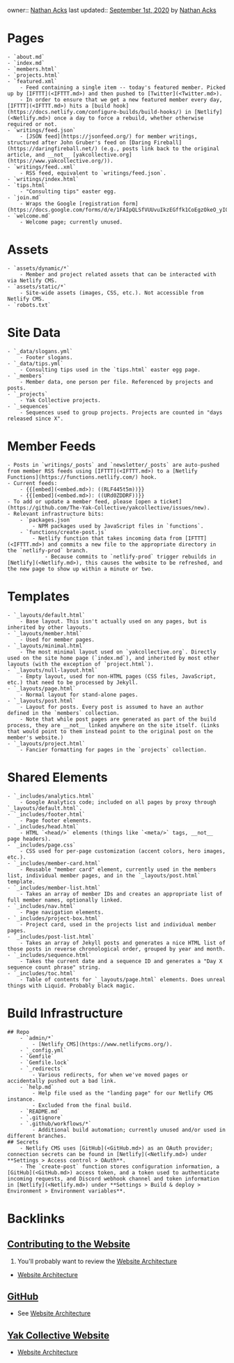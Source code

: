 owner:: [Nathan Acks](<Nathan Acks.md>)
last updated:: [September 1st, 2020](<September 1st, 2020.md>) by [Nathan Acks](<Nathan Acks.md>)
# Pages
    - `about.md`
    - `index.md`
    - `members.html`
    - `projects.html`
    - `featured.xml`
        - Feed containing a single item -- today's featured member. Picked up by [IFTTT](<IFTTT.md>) and then pushed to [Twitter](<Twitter.md>).
        - In order to ensure that we get a new featured member every day, [IFTTT](<IFTTT.md>) hits a [build hook](https://docs.netlify.com/configure-builds/build-hooks/) in [Netlify](<Netlify.md>) once a day to force a rebuild, whether otherwise required or not.
    - `writings/feed.json`
        - [JSON feed](https://jsonfeed.org/) for member writings, structured after John Gruber's feed on [Daring Fireball](https://daringfireball.net/) (e.g., posts link back to the original article, and __not__ [yakcollective.org](https://www.yakcollective.org/)).
    - `writings/feed..xml`
        - RSS feed, equivalent to `writings/feed.json`.
    - `writings/index.html`
    - `tips.html`
        - "Consulting tips" easter egg.
    - `join.md`
        - Wraps the Google [registration form](https://docs.google.com/forms/d/e/1FAIpQLSfVUUvuIkzEGffk1CoEgzOkeO_yI05Nuw6zU3H1TNLmiQOf7g/viewform).
    - `welcome.md`
        - Welcome page; currently unused.
# Assets
    - `assets/dynamic/*`
        - Member and project related assets that can be interacted with via Netlify CMS.
    - `assets/static/*`
        - Site-wide assets (images, CSS, etc.). Not accessible from Netlify CMS.
    - `robots.txt`
# Site Data
    - `_data/slogans.yml`
        - Footer slogans.
    - `_data/tips.yml`
        - Consulting tips used in the `tips.html` easter egg page.
    - `_members`
        - Member data, one person per file. Referenced by projects and posts.
    - `_projects`
        - Yak Collective projects.
    - `_sequences`
        - Sequences used to group projects. Projects are counted in "days released since X".
# Member Feeds
    - Posts in `writings/_posts` and `newsletter/_posts` are auto-pushed from member RSS feeds using [IFTTT](<IFTTT.md>) to a [Netlify Functions](https://functions.netlify.com/) hook.
    - Current feeds:
        - {{[embed](<embed.md>): ((RLF445t5m))}}
        - {{[embed](<embed.md>): ((URd0ZDDRF))}}
    - To add or update a member feed, please [open a ticket](https://github.com/The-Yak-Collective/yakcollective/issues/new).
    - Relevant infrastructure bits:
        - `packages.json`
            - NPM packages used by JavaScript files in `functions`.
        - `functions/create-post.js`
            - Netlify function that takes incoming data from [IFTTT](<IFTTT.md>) and commits a new file to the appropriate directory in the `netlify-prod` branch.
                - Because commits to `netlify-prod` trigger rebuilds in [Netlify](<Netlify.md>), this causes the website to be refreshed, and the new page to show up within a minute or two.
# Templates
    - `_layouts/default.html`
        - Base layout. This isn't actually used on any pages, but is inherited by other layouts.
    - `_layouts/member.html`
        - Used for member pages.
    - `_layouts/minimal.html`
        - The most minimal layout used on `yakcollective.org`. Directly used on the site home page (`index.md`), and inherited by most other layouts (with the exception of `project.html`).
    - `_layouts/null-layout.html`
        - Empty layout, used for non-HTML pages (CSS files, JavaScript, etc.) that need to be processed by Jekyll.
    - `_layouts/page.html`
        - Normal layout for stand-alone pages.
    - `_layouts/post.html`
        - Layout for posts. Every post is assumed to have an author defined in the `members` collection.
        - Note that while post pages are generated as part of the build process, they are __not__ linked anywhere on the site itself. (Links that would point to them instead point to the original post on the member's website.)
    - `_layouts/project.html`
        - Fancier formatting for pages in the `projects` collection.
# Shared Elements
    - `_includes/analytics.html`
        - Google Analytics code; included on all pages by proxy through `_layouts/default.html`.
    - `_includes/footer.html`
        - Page footer elements.
    - `_includes/head.html`
        - HTML `<head/>` elements (things like `<meta/>` tags, __not__ page headers).
    - `_includes/page.css`
        - CSS used for per-page customization (accent colors, hero images, etc.).
    - `_includes/member-card.html`
        - Reusable "member card" element, currently used in the members list, individual member pages, and in the `_layouts/post.html` template.
    - `_includes/member-list.html`
        - Takes an array of member IDs and creates an appropriate list of full member names, optionally linked.
    - `_includes/nav.html`
        - Page navigation elements.
    - `_includes/project-box.html`
        - Project card, used in the projects list and individual member pages.
    - `_includes/post-list.html`
        - Takes an array of Jekyll posts and generates a nice HTML list of those posts in reverse chronological order, grouped by year and month.
    - `_includes/sequence.html`
        - Takes the current date and a sequence ID and generates a "Day X sequence count phrase" string.
    - `_includes/toc.html`
        - Table of contents for `_layouts/page.html` elements. Does unreal things with Liquid. Probably black magic.
# Build Infrastructure
    ## Repo
        - `admin/*`
            - [Netlify CMS](https://www.netlifycms.org/).
        - `_config.yml`
        - `Gemfile`
        - `Gemfile.lock`
        - `_redirects`
            - Various redirects, for when we've moved pages or accidentally pushed out a bad link.
        - `help.md`
            - Help file used as the "landing page" for our Netlify CMS instance.
            - Excluded from the final build.
        - `README.md`
        - `.gitignore`
        - `.github/workflows/*`
            - Additional build automation; currently unused and/or used in different branches.
    ## Secrets
        - Netlify CMS uses [GitHub](<GitHub.md>) as an OAuth provider; connection secrets can be found in [Netlify](<Netlify.md>) under **Settings > Access control > OAuth**.
        - The `create-post` function stores configuration information, a [GitHub](<GitHub.md>) access token, and a token used to authenticate incoming requests, and Discord webhook channel and token information in [Netlify](<Netlify.md>) under **Settings > Build & deploy > Environment > Environment variables**.

# Backlinks
## [Contributing to the Website](<Contributing to the Website.md>)
1. You'll probably want to review the [Website Architecture](<Website Architecture.md>)

- [Website Architecture](<Website Architecture.md>)

## [GitHub](<GitHub.md>)
- See [Website Architecture](<Website Architecture.md>)

## [Yak Collective Website](<Yak Collective Website.md>)
- [Website Architecture](<Website Architecture.md>)


